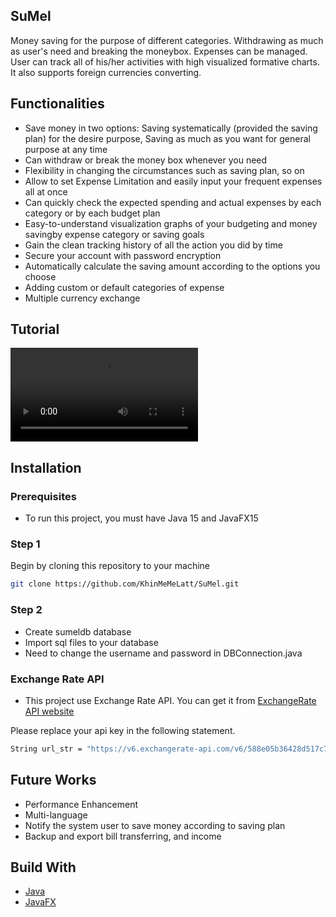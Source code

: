 ## SuMel
Money saving for the purpose of different categories. Withdrawing as much as user's need and breaking the moneybox. Expenses can be managed. User can track all of
his/her activities with high visualized formative charts. It also supports foreign currencies converting.

## Functionalities
- Save money in two options: Saving systematically (provided the saving plan) for the desire purpose, Saving as much as you want for general purpose at any time
- Can withdraw or break the money box whenever you need
- Flexibility in changing the circumstances such as saving plan, so on
- Allow to set Expense Limitation and easily input your frequent expenses all at once
- Can quickly check the expected spending and actual expenses by each category or by each budget plan
- Easy-to-understand visualization graphs of your budgeting and money savingby expense category or saving goals
- Gain the clean tracking history of all the action you did by time
- Secure your account with password encryption
- Automatically calculate the saving amount according to the options you choose
- Adding custom or default categories of expense
- Multiple currency exchange

## Tutorial
![Tutorial](https://github.com/KhinMeMeLatt/SuMel/tree/main/src/assets/About.mp4)

## Installation

### Prerequisites
- To run this project, you must have Java 15 and JavaFX15

### Step 1
Begin by cloning this repository to your machine
```bash
git clone https://github.com/KhinMeMeLatt/SuMel.git
```

### Step 2
- Create sumeldb database
- Import sql files to your database
- Need to change the username and password in DBConnection.java

### Exchange Rate API
- This project use Exchange Rate API. You can get it from [ExchangeRate API website](https://www.exchangerate-api.com/docs/supported-currencies)

Please replace your api key in the following statement.

```bash
String url_str = "https://v6.exchangerate-api.com/v6/588e05b36428d517c77d7639/latest/"+baseCountryCode;
```

## Future Works
- Performance Enhancement
- Multi-language
- Notify the system user to save money according to saving plan
- Backup and export bill transferring, and income

## Build With
- [Java](https://docs.oracle.com/en/java/)
- [JavaFX](https://openjfx.io/)
